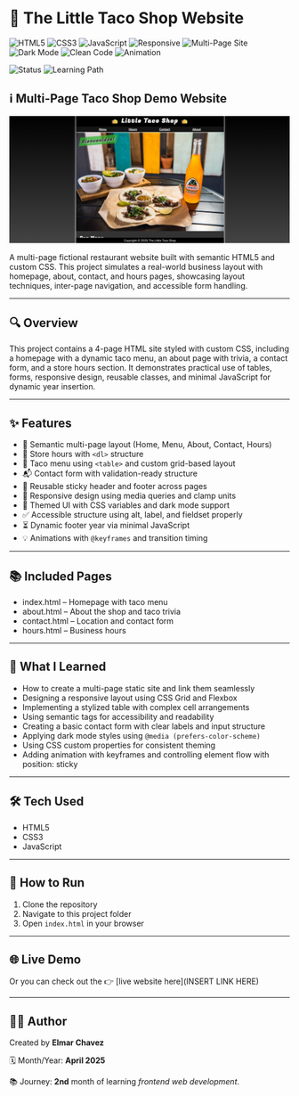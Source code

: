 # 📁 The Little Taco Shop Website

![HTML5](https://img.shields.io/badge/HTML5-E34F26?style=for-the-badge&logo=html5&logoColor=white)
![CSS3](https://img.shields.io/badge/CSS3-1572B6?style=for-the-badge&logo=css3&logoColor=white)
![JavaScript](https://img.shields.io/badge/JavaScript-F7DF1E?style=for-the-badge&logo=javascript&logoColor=black)
![Responsive](https://img.shields.io/badge/Responsive-Yes-brightgreen?style=for-the-badge)
![Multi-Page Site](https://img.shields.io/badge/Multi--Page%20Site-✅-purple?style=for-the-badge)
![Dark Mode](https://img.shields.io/badge/Dark%20Mode-Supported-black?style=for-the-badge)
![Clean Code](https://img.shields.io/badge/Clean%20Code-Practiced-success?style=for-the-badge)
![Animation](https://img.shields.io/badge/Animation-Keyframes-important?style=for-the-badge)

![Status](https://img.shields.io/badge/status-complete-brightgreen)
![Learning Path](https://img.shields.io/badge/learning%20path-month%202-blue)

## ℹ️ Multi-Page Taco Shop Demo Website

![Screenshot of the project](./screenshot.png)

A multi-page fictional restaurant website built with semantic HTML5 and custom CSS. This project simulates a real-world business layout with homepage, about, contact, and hours pages, showcasing layout techniques, inter-page navigation, and accessible form handling.

---

## 🔍 Overview

This project contains a 4-page HTML site styled with custom CSS, including a homepage with a dynamic taco menu, an about page with trivia, a contact form, and a store hours section. It demonstrates practical use of tables, forms, responsive design, reusable classes, and minimal JavaScript for dynamic year insertion.

---

## ✨ Features

- 🌮 Semantic multi-page layout (Home, Menu, About, Contact, Hours)
- 📆 Store hours with `<dl>` structure
- 🧾 Taco menu using `<table>` and custom grid-based layout
- 📬 Contact form with validation-ready structure
- 🔁 Reusable sticky header and footer across pages
- 📱 Responsive design using media queries and clamp units
- 🎨 Themed UI with CSS variables and dark mode support
- ✅ Accessible structure using alt, label, and fieldset properly
- ⏳ Dynamic footer year via minimal JavaScript
- 💡 Animations with `@keyframes` and transition timing

---

## 📚 Included Pages

- index.html – Homepage with taco menu
- about.html – About the shop and taco trivia
- contact.html – Location and contact form
- hours.html – Business hours

---

## 🧠 What I Learned

- How to create a multi-page static site and link them seamlessly
- Designing a responsive layout using CSS Grid and Flexbox
- Implementing a stylized table with complex cell arrangements
- Using semantic tags for accessibility and readability
- Creating a basic contact form with clear labels and input structure
- Applying dark mode styles using `@media (prefers-color-scheme)`
- Using CSS custom properties for consistent theming
- Adding animation with keyframes and controlling element flow with position: sticky

---

## 🛠️ Tech Used

- HTML5
- CSS3
- JavaScript

---

## 🚀 How to Run

1. Clone the repository
2. Navigate to this project folder
3. Open `index.html` in your browser

---

## 🌐 Live Demo

Or you can check out the 👉 [live website here](INSERT LINK HERE)

---

## 🧑‍💻 Author

Created by **Elmar Chavez**

🗓️ Month/Year: **April 2025**

📚 Journey: **2nd** month of learning _frontend web development_.
